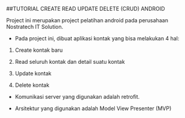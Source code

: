 ##TUTORIAL CREATE READ UPDATE DELETE (CRUD) ANDROID

Project ini merupakan project pelatihan android pada perusahaan Nostratech IT Solution.

- Pada project ini, dibuat aplikasi kontak yang bisa melakukan 4 hal:

1. Create kontak baru

2. Read seluruh kontak dan detail suatu kontak

3. Update kontak

4. Delete kontak

- Komunikasi server yang digunakan adalah retrofit.

- Arsitektur yang digunakan adalah Model View Presenter (MVP)